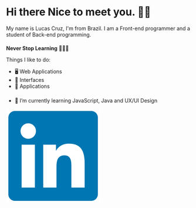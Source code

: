 # Hi there Nice to meet you. 👋🏾

My name is Lucas Cruz, I'm from Brazil. I am a Front-end programmer and a student of Back-end programming.
####

 **Never Stop Learning** 👨🏿‍💻

Things I like to do:

-   🖥  Web Applications
-   🎨  Interfaces
-   📱  Applications

###

- 🌱 I’m currently learning JavaScript, Java and UX/UI Design

<a href="https://www.linkedin.com/in/lucas-c-0621811a7/"><img src="https://raw.githubusercontent.com/devicons/devicon/master/icons/linkedin/linkedin-original.svg"></img></a>
